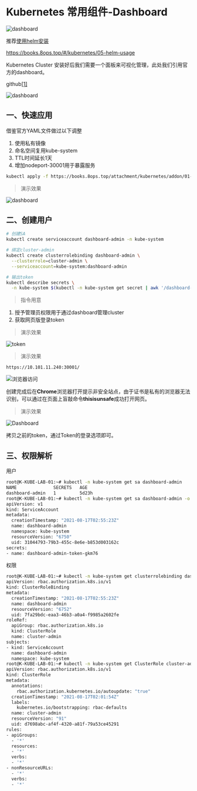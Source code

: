 # Kubernetes 常用组件-Dashboard

![dashboard](../images/kubernetes/cover/03-addon-dashboard.png)



推荐[使用helm安装](05-helm-usage.md)

https://books.8ops.top/#/kubernetes/05-helm-usage



Kubernetes Cluster 安装好后我们需要一个面板来可视化管理，此处我们引用官方的dashboard。

github[[1]](https://github.com/kubernetes/dashboard)

![dashboard](../images/kubernetes/screen/03-11.png)



## 一、快速应用

借鉴官方YAML文件做过以下调整

1. 使用私有镜像
2. 命名空间复用kube-system
3. TTL时间延长1天
4. 增加nodeport-30001用于暴露服务

```bash
kubectl apply -f https://books.8ops.top/attachment/kubernetes/addon/01-kube-dashboard.yaml
```



> 演示效果

![dashboard](../images/kubernetes/screen/03-09.png)



## 二、创建用户

```bash
# 创建SA
kubectl create serviceaccount dashboard-admin -n kube-system

# 绑定cluster-admin
kubectl create clusterrolebinding dashboard-admin \
  --clusterrole=cluster-admin \
  --serviceaccount=kube-system:dashboard-admin

# 输出token
kubectl describe secrets \
  -n kube-system $(kubectl -n kube-system get secret | awk '/dashboard-admin/{print $1}')
```



> 指令用意

1. 授予管理员权限用于通过dashboard管理cluster
2. 获取网页版登录token



> 演示效果

![token](../images/kubernetes/screen/03-10.png)



> 演示效果

`https://10.101.11.240:30001/`

![浏览器访问](../images/kubernetes/screen/03-12.png)

创建完成后在**Chrome**浏览器打开提示非安全站点，由于证书是私有的浏览器无法识别，可以通过在页面上盲敲命令**thisisunsafe**成功打开网页。



> 演示效果

![Dashboard](../images/kubernetes/screen/03-13.png)

拷贝之前的token，通过Token的登录选项即可。



## 三、权限解析

用户

```bash
root@K-KUBE-LAB-01:~# kubectl -n kube-system get sa dashboard-admin
NAME              SECRETS   AGE
dashboard-admin   1         5d23h
root@K-KUBE-LAB-01:~# kubectl -n kube-system get sa dashboard-admin -o yaml
apiVersion: v1
kind: ServiceAccount
metadata:
  creationTimestamp: "2021-08-17T02:55:23Z"
  name: dashboard-admin
  namespace: kube-system
  resourceVersion: "6750"
  uid: 31044793-79b3-455c-8e6e-b853d003162c
secrets:
- name: dashboard-admin-token-gkm76
```

权限

```bash
root@K-KUBE-LAB-01:~# kubectl -n kube-system get clusterrolebinding dashboard-admin -o yaml
apiVersion: rbac.authorization.k8s.io/v1
kind: ClusterRoleBinding
metadata:
  creationTimestamp: "2021-08-17T02:55:23Z"
  name: dashboard-admin
  resourceVersion: "6752"
  uid: 7fa29bdc-eaa3-46b3-a0a4-f9985a2602fe
roleRef:
  apiGroup: rbac.authorization.k8s.io
  kind: ClusterRole
  name: cluster-admin
subjects:
- kind: ServiceAccount
  name: dashboard-admin
  namespace: kube-system
root@K-KUBE-LAB-01:~# kubectl -n kube-system get ClusterRole cluster-admin -o yaml
apiVersion: rbac.authorization.k8s.io/v1
kind: ClusterRole
metadata:
  annotations:
    rbac.authorization.kubernetes.io/autoupdate: "true"
  creationTimestamp: "2021-08-17T02:01:54Z"
  labels:
    kubernetes.io/bootstrapping: rbac-defaults
  name: cluster-admin
  resourceVersion: "91"
  uid: d7698abc-af4f-4320-a81f-79a53ce45291
rules:
- apiGroups:
  - '*'
  resources:
  - '*'
  verbs:
  - '*'
- nonResourceURLs:
  - '*'
  verbs:
  - '*'
```





